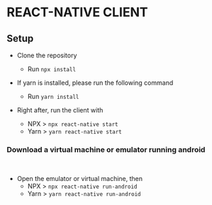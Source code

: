 # REACT-NATIVE CLIENT

## Setup

- Clone the repository
  - Run ```npx install```

- If yarn is installed, please run the following command
  - Run ```yarn install```

- Right after, run the client with
  - NPX > ```npx react-native start```
  - Yarn > ```yarn react-native start```

### Download a virtual machine or emulator running android 

<br>

- Open the emulator or virtual machine, then
  - NPX > ```npx react-native run-android```
  - Yarn > ```yarn react-native run-android```
